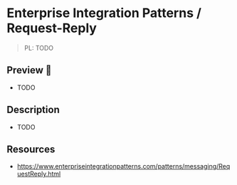 # Enterprise Integration Patterns / Request-Reply

> PL: TODO

## Preview 🎉

* TODO

## Description

* TODO

## Resources

* <https://www.enterpriseintegrationpatterns.com/patterns/messaging/RequestReply.html>
